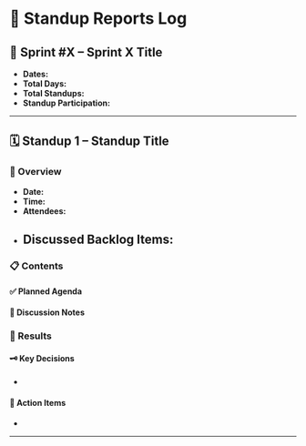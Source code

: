# 🧭 Standup Reports Log

## 📅 Sprint #X – Sprint X Title
* **Dates:** 
* **Total Days:**
* **Total Standups:**  
* **Standup Participation:**

---

## 🗓️ Standup 1 – Standup Title

### 🧾 Overview
* **Date:**
* **Time:**
* **Attendees:**
* **Discussed Backlog Items:**  
  - 

### 📋 Contents

#### ✅ Planned Agenda


#### 🧠 Discussion Notes


### 🧾 Results

#### 🗝️ Key Decisions
- 

#### 📌 Action Items
- 

---
